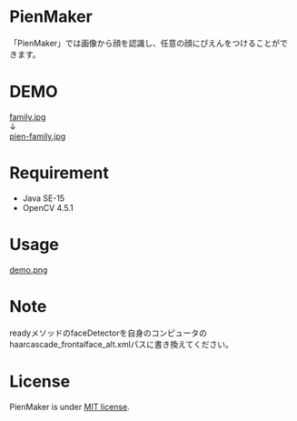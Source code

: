 # PienMaker
「PienMaker」では画像から顔を認識し、任意の顔にぴえんをつけることができます。
 
# DEMO
[family.jpg](src/image/family.jpg)  
↓  
[pien-family.jpg](src/out-image/pien-family.jpg)
  
# Requirement

- Java SE-15 
- OpenCV 4.5.1
 
# Usage
[demo.png](src/image/demo.png)

# Note
readyメソッドのfaceDetectorを自身のコンピュータのhaarcascade_frontalface_alt.xmlパスに書き換えてください。
 
# License
 
PienMaker is under [MIT license](https://en.wikipedia.org/wiki/MIT_License).
 